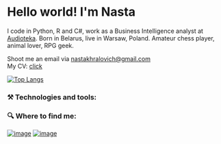 # Hello world! I'm Nasta


I code in Python, R and C#, work as a Business Intelligence analyst at [Audioteka](https://audioteka.com/pl/). Born in Belarus, live in Warsaw, Poland. Amateur chess player, animal lover, RPG geek.

Shoot me an email via nastakhralovich@gmail.com <br>
My CV: [click](https://github.com/khralovich/khralovich/blob/main/cv-khralovich-web-2023.pdf)

[![Top Langs](https://github-readme-stats.vercel.app/api/top-langs/?username=khralovich&hide=css,html,scss,javascript)](https://github.com/khralovich/github-readme-stats)

### ⚒️ Technologies and tools:



### 🔍 Where to find me:

[![image](https://img.shields.io/badge/Codewars-B1361E?style=for-the-badge&logo=Codewars&logoColor=white)](https://www.codewars.com/users/khralovich)
[![image](https://img.shields.io/badge/LinkedIn-0077B5?style=for-the-badge&logo=linkedin&logoColor=white)](https://www.linkedin.com/in/nastakhralovich/)
<!-- 
[![image](https://img.shields.io/badge/Kaggle-20BEFF?style=for-the-badge&logo=Kaggle&logoColor=white)]()
[![image]()]()
-->



